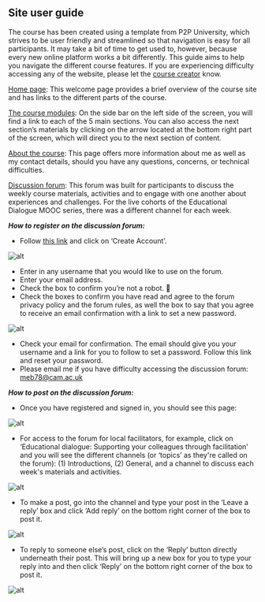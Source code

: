 ## Site user guide

The course has been created using a template from P2P University, which strives to be user friendly and streamlined so that navigation is easy for all participants. It may take a bit of time to get used to, however, because every new online platform works a bit differently. This guide aims to help you navigate the different course features. If you are experiencing difficulty accessing any of the website, please let the [course creator](https://mbrugha.github.io/course-in-a-box/about/) know.

[Home page](https://mbrugha.github.io/dissertation/): This welcome page provides a brief overview of the course site and has links to the different parts of the course.

[The course modules](https://mbrugha.github.io/course-in-a-box/modules/the%20course%20modules/wk-1/): On the side bar on the left side of the screen, you will find a link to each of the 5 main sections. You can also access the next section’s materials by clicking on the arrow located at the bottom right part of the screen, which will direct you to the next section of content.

[About the course](https://mbrugha.github.io/course-in-a-box/about/): This page offers more information about me as well as my contact details, should you have any questions, concerns, or technical difficulties.

[Discussion forum](https://www.edudialogue.org/forum/mooc-for-facilitators/): This forum was built for participants to discuss the weekly course materials, activities and to engage with one another about experiences and challenges. For the live cohorts of the Educational Dialogue MOOC series, there was a different channel for each week.

**_How to register on the discussion forum:_**

* Follow [this link](https://www.edudialogue.org/forum/) and click on ‘Create Account’.

![alt](https://mbrugha.github.io/course-in-a-box/img/mooc_screenshot1.png)

* Enter in any username that you would like to use on the forum.
* Enter your email address.
* Check the box to confirm you’re not a robot. 🤖
* Check the boxes to confirm you have read and agree to the forum privacy policy and the forum rules, as well the box to say that you agree to receive an email confirmation with a link to set a new password.

![alt](https://mbrugha.github.io/course-in-a-box/img/mooc_screenshot2.png)

* Check your email for confirmation. The email should give you your username and a link for you to follow to set a password. Follow this link and reset your password.
* Please email me if you have difficulty accessing the discussion forum: meb78@cam.ac.uk

**_How to post on the discussion forum:_**

* Once you have registered and signed in, you should see this page:

![alt](https://mbrugha.github.io/course-in-a-box/img/mooc_screenshot3.png)

* For access to the forum for local facilitators, for example, click on ‘Educational dialogue: Supporting your colleagues through facilitation’ and you will see the different channels (or ‘topics’ as they're called on the forum): (1) Introductions, (2) General, and a channel to discuss each week's materials and activities.

![alt](https://mbrugha.github.io/course-in-a-box/img/mooc_screenshot4.png)

* To make a post, go into the channel and type your post in the ‘Leave a reply’ box and click ‘Add reply’ on the bottom right corner of the box to post it.

![alt](https://mbrugha.github.io/course-in-a-box/img/mooc_screenshot5.png)

* To reply to someone else’s post, click on the ‘Reply’ button directly underneath their post. This will bring up a new box for you to type your reply into and then click ‘Reply’ on the bottom right corner of the box to post it.

![alt](https://mbrugha.github.io/course-in-a-box/img/mooc_screenshot6.png)
